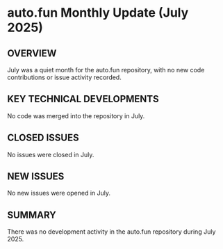# auto.fun Monthly Update (July 2025)

## OVERVIEW
July was a quiet month for the auto.fun repository, with no new code contributions or issue activity recorded.

## KEY TECHNICAL DEVELOPMENTS
No code was merged into the repository in July.

## CLOSED ISSUES
No issues were closed in July.

## NEW ISSUES
No new issues were opened in July.

## SUMMARY
There was no development activity in the auto.fun repository during July 2025.
